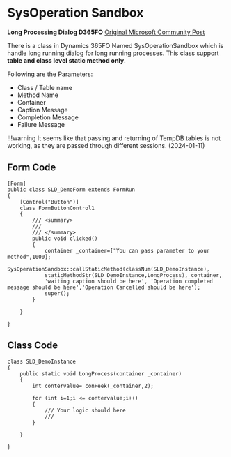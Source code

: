 # SysOperation Sandbox

**Long Processing Dialog  D365FO** [Original Microsoft Community Post](https://community.dynamics.com/blogs/post/?postid=807d999a-906a-4c5e-a748-061aa9af833c)

There is a class in Dynamics 365FO Named SysOperationSandbox which is handle long running dialog for long running processes.
This class support **table and class level static method only**.

Following are the Parameters:

* Class / Table name 
* Method Name
* Container
* Caption Message
* Completion Message
* Failure Message 

!!!warning
    It seems like that passing and returning of TempDB tables is not working, as they are passed through different sessions. (2024-01-11)

## Form Code

```xpp
[Form]
public class SLD_DemoForm extends FormRun
{
    [Control("Button")]
    class FormButtonControl1
    {
        /// <summary>
        ///
        /// </summary>
        public void clicked()
        {
            container _container=["You can pass parameter to your method",1000];
            SysOperationSandbox::callStaticMethod(classNum(SLD_DemoInstance),
            staticMethodStr(SLD_DemoInstance,LongProcess),_container,
            'waiting caption should be here', 'Operation completed message should be here','Operation Cancelled should be here');
            super();
        }

    }

}
```


## Class Code

```xpp
class SLD_DemoInstance
{
    public static void LongProcess(container _container)
    {
        int contervalue= conPeek(_container,2);

        for (int i=1;i <= contervalue;i++)
        {
            /// Your logic should here
            ///
        }

    }

}
```


